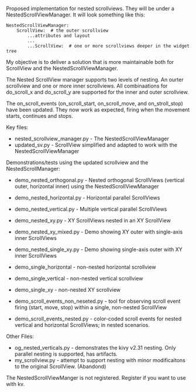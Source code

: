 Proposed implementation for nested scrollviews. They will be under a NestedScrollViewManager. It will look something like this:

```
NestedScrollViewManager:
    ScrollView:  # the outer scrollview
        ...attributes and layout
        ...
        ...ScrollView:  # one or more scrollviews deeper in the widget tree
```
My objective is to deliver a solution that is more maintainable both for ScrollView and the NestedScrollViewManager.

The Nested ScrollView manager supports two levels of nesting.  An ourter scrollview and one or more inner scrollviews.  All combinaations for do_scroll_x and do_scroll_y are supported for the inner and outer scrollview.

The on_scroll_events (on_scroll_start, on_scroll_move, and on_stroll_stop) have been updated.  They now work as expected, firing when the movement starts, continues and stops.  




Key files:
 - nested_scrollview_manager.py - The NestedScrollViewManager
 - updated_sv.py - ScrollView simplified and adapted to work with the NestedScrollViewManager

Demonstrations/tests using the updated scrollview and the NestedScrollManager:
- demo_nested_orthogonal.py - Nested orthogonal ScrollViews (vertical outer, horizontal inner) using the NestedScrollViewManager
- demo_nested_horizontal.py - Horizontal parallel ScrollViews 
- demo_nested_vertical.py - Multiple vertical parallel ScrollViews
- demo_nested_xy.py - XY ScrollViews nested in an XY ScrollView
- demo_nested_xy_mixed.py - Demo showing XY outer with single-axis inner ScrollViews
- demo_nested_single_xy.py - Demo showing single-axis outer with XY inner ScrollViews

- demo_single_horizontal - non-nested horizontal scrollview
- demo_single_vertical - non-nested vertical scrollview
- demo_single_xy - non-nested XY scrollview

- demo_scroll_events_non_neseted.py - tool for observing scroll event firing (start, move, stop) within a single, non-nested ScrollView
- demo_scroll_events_nested.py - color-coded scroll events for nested vertical and horizontal ScrollViews; in nested scenarios. 

Other Files:
- og_nested_verticals.py - demonstrates the kivy v2.31 nesting.  Only parallel nesting is supported, has artifacts.
- my_scrollview.py - attempt to support nesting with minor modificaitons to the original ScrollView. (Abandond)


 The NestedScrollViewManger is not registered.  Register if you want to use with kv.
